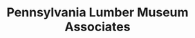 ---
layout: repo
title: "Pennsylvania Lumber Museum Associates"
id: 13623
permalink: repos/13623/
---